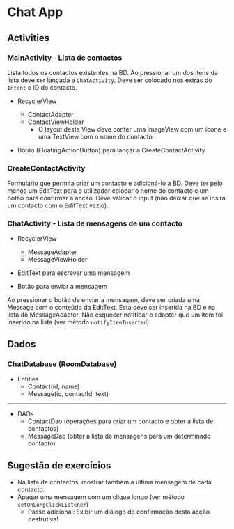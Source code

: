 # Chat App

## Activities
### MainActivity - Lista de contactos

Lista todos os contactos existentes na BD.
Ao pressionar um dos itens da lista deve ser lançada a `ChatActivity`. Deve ser colocado nos extras do `Intent` o ID do contacto.

- RecyclerView
    - ContactAdapter
    - ContactViewHolder
        - O layout desta View deve conter uma ImageView com um ícone e uma TextView com o nome do contacto.


- Botão (FloatingActionButton) para lançar a CreateContactActivity

### CreateContactActivity
Formulário que permita criar um contacto e adicioná-lo à BD. Deve ter pelo menos um EditText para o utilizador colocar o nome do contacto e um botão para confirmar a acção. Deve validar o input (não deixar que se insira um contacto com o EditText vazio).

### ChatActivity - Lista de mensagens de um contacto
- RecyclerView
    - MessageAdapter
    - MessageViewHolder


- EditText para escrever uma mensagem
- Botão para enviar a mensagem

Ao pressionar o botão de enviar a mensagem, deve ser criada uma Message com o conteúdo da EditText. Esta deve ser inserida na BD e na lista do MessageAdapter. Não esquecer notificar o adapter que um item foi inserido na lista (ver método `notifyItemInserted`). 

    
## Dados

### ChatDatabase (RoomDatabase)
- Entities
    - Contact(id, name)
    - Message(id, contactId, text)
___
- DAOs
    - ContactDao (operações para criar um contacto e obter a lista de contactos)
    - MessageDao (obter a lista de mensagens para um determinado contacto)


## Sugestão de exercícios
- Na lista de contactos, mostrar também a última mensagem de cada contacto.
- Apagar uma mensagem com um clique longo (ver método `setOnLongClickListener`)
    - Passo adicional: Exibir um diálogo de confirmação desta acção destrutiva!